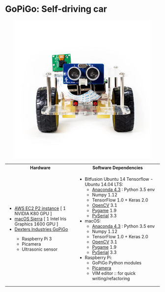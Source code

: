 <h1>GoPiGo: Self-driving car</h1>

<p align="center">
  <img src="img/GoPiGo.jpg"/>
</p>

[comment]: <> (Needs a companion CSS file to format Two cols)

<table>
  <tbody>
    <tr>
      <th>Hardware</th>
      <th>Software Dependencies</th>
    </tr>
    <tr>
      <td>
        <ul>
          <li><a href="https://aws.amazon.com/ec2/instance-types/p2/">AWS EC2 P2 instance</a> [ 1 NVIDIA K80 GPU ]</li>
          <li><a href="https://www.apple.com/macos/sierra/">macOS Sierra</a> [ 1 Intel Iris Graphics 1600 GPU ]</li>
          <li><a href="https://www.dexterindustries.com/GoPiGo/">Dexters Industries GoPiGo</a></li>
            <ul>
              <li>Raspberry Pi 3</li>
              <li>Picamera</li>
              <li>Ultrasonic sensor</li>
        </ul>
      <td>
        <ul>
          <li>Bitfusion Ubuntu 14 Tensorflow - Ubuntu 14.04 LTS:
            <ul>
              <li><a href="https://www.digitalocean.com/community/tutorials/how-to-install-the-anaconda-python-distribution-on-ubuntu-16-04">Anaconda 4.3</a> : Python 3.5 env</li>
              <li>Numpy 1.12</li>
              <li>TensorFlow 1.0 + Keras 2.0</li>
              <li><a href="http://opencv.org/">OpenCV</a> 3.1</li>
              <li><a href="https://www.pygame.org/docs/)">Pygame</a> 1.9</li>
              <li><a href="https://pypi.python.org/pypi/pyserial">PySerial</a> 3.3</li>
            </ul>
          <li>macOS:
            <ul>
              <li><a href="https://www.continuum.io/anaconda-overview">Anaconda 4.3</a> : Python 3.5 env</li>
              <li>Numpy 1.12</li>
              <li>TensorFlow 1.0 + Keras 2.0</li>
              <li><a href="http://opencv.org/">OpenCV</a> 3.1</li>
              <li><a href="https://www.pygame.org/docs/)">Pygame</a> 1.9</li>
              <li><a href="https://pypi.python.org/pypi/pyserial">PySerial</a> 3.3</li>
            </ul>
          <li>Raspberry Pi:
            <ul>
              <li>GoPiGo Python modules</li>
              <li><a href="http://picamera.readthedocs.io/en/release-1.13/">Picamera</a></li>
              <li>VIM editor :: for quick writing/refactoring</li>
            </ul>
         </ul>
      </td>
    </tr>
  </tbody>
</table>

